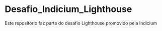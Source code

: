 # Desafio_Indicium_Lighthouse
Este repositório faz parte do desafio Lighthouse promovido pela Indicium 
